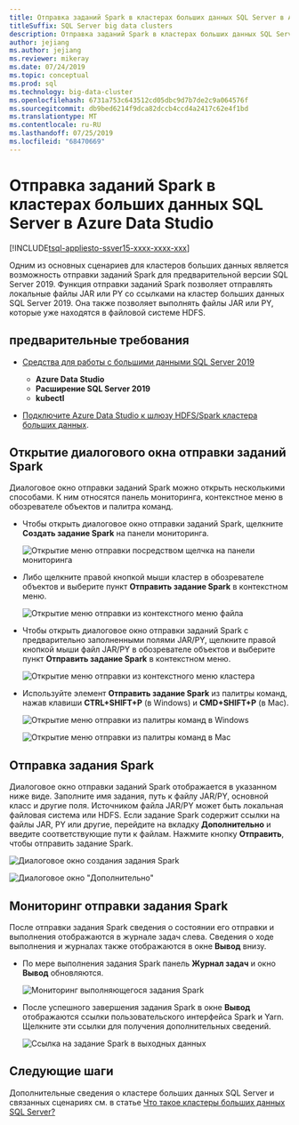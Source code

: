 ```yaml
---
title: Отправка заданий Spark в кластерах больших данных SQL Server в Azure Data Studio
titleSuffix: SQL Server big data clusters
description: Отправка заданий Spark в кластерах больших данных SQL Server в Azure Data Studio.
author: jejiang
ms.author: jejiang
ms.reviewer: mikeray
ms.date: 07/24/2019
ms.topic: conceptual
ms.prod: sql
ms.technology: big-data-cluster
ms.openlocfilehash: 6731a753c643512cd05dbc9d7b7de2c9a064576f
ms.sourcegitcommit: db9bed6214f9dca82dccb4ccd4a2417c62e4f1bd
ms.translationtype: MT
ms.contentlocale: ru-RU
ms.lasthandoff: 07/25/2019
ms.locfileid: "68470669"
---
```

# <a name="submit-spark-jobs-on-sql-server-big-data-clusters-in-azure-data-studio"></a>Отправка заданий Spark в кластерах больших данных SQL Server в Azure Data Studio

[!INCLUDE[tsql-appliesto-ssver15-xxxx-xxxx-xxx](../includes/tsql-appliesto-ssver15-xxxx-xxxx-xxx.md)]

Одним из основных сценариев для кластеров больших данных является возможность отправки заданий Spark для предварительной версии SQL Server 2019. Функция отправки заданий Spark позволяет отправлять локальные файлы JAR или PY со ссылками на кластер больших данных SQL Server 2019. Она также позволяет выполнять файлы JAR или PY, которые уже находятся в файловой системе HDFS. 

## <a name="prerequisites"></a>предварительные требования

- [Средства для работы с большими данными SQL Server 2019](deploy-big-data-tools.md)
   - **Azure Data Studio**
   - **Расширение SQL Server 2019**
   - **kubectl**

- [Подключите Azure Data Studio к шлюзу HDFS/Spark кластера больших данных](connect-to-big-data-cluster.md).

## <a name="open-spark-job-submission-dialog"></a>Открытие диалогового окна отправки заданий Spark

Диалоговое окно отправки заданий Spark можно открыть несколькими способами. К ним относятся панель мониторинга, контекстное меню в обозревателе объектов и палитра команд.

- Чтобы открыть диалоговое окно отправки заданий Spark, щелкните **Создать задание Spark** на панели мониторинга.

    ![Открытие меню отправки посредством щелчка на панели мониторинга](./media/submit-spark-job/new-spark-job.png)

- Либо щелкните правой кнопкой мыши кластер в обозревателе объектов и выберите пункт **Отправить задание Spark** в контекстном меню.

    ![Открытие меню отправки из контекстного меню файла](./media/submit-spark-job/submit-spark-job-1.png)


- Чтобы открыть диалоговое окно отправки заданий Spark с предварительно заполненными полями JAR/PY, щелкните правой кнопкой мыши файл JAR/PY в обозревателе объектов и выберите пункт **Отправить задание Spark** в контекстном меню.  

    ![Открытие меню отправки из контекстного меню кластера](./media/submit-spark-job/submit-spark-job.png)

- Используйте элемент **Отправить задание Spark** из палитры команд, нажав клавиши **CTRL+SHIFT+P** (в Windows) и **CMD+SHIFT+P** (в Mac).

    ![Открытие меню отправки из палитры команд в Windows](./media/submit-spark-job/submit-spark-job-3.png)

    ![Открытие меню отправки из палитры команд в Mac](./media/submit-spark-job/submit-spark-job-4.png)
  
 
## <a name="submit-spark-job"></a>Отправка задания Spark 

Диалоговое окно отправки заданий Spark отображается в указанном ниже виде. Заполните имя задания, путь к файлу JAR/PY, основной класс и другие поля. Источником файла JAR/PY может быть локальная файловая система или HDFS. Если задание Spark содержит ссылки на файлы JAR, PY или другие, перейдите на вкладку **Дополнительно** и введите соответствующие пути к файлам. Нажмите кнопку **Отправить**, чтобы отправить задание Spark.

![Диалоговое окно создания задания Spark](./media/submit-spark-job/submit-spark-job-section.png)

![Диалоговое окно "Дополнительно"](./media/submit-spark-job/submit-spark-job-section-1.png)

## <a name="monitor-spark-job-submission"></a>Мониторинг отправки задания Spark

После отправки задания Spark сведения о состоянии его отправки и выполнения отображаются в журнале задач слева. Сведения о ходе выполнения и журналах также отображаются в окне **Вывод** внизу.

- По мере выполнения задания Spark панель **Журнал задач** и окно **Вывод** обновляются.

    ![Мониторинг выполняющегося задания Spark](./media/submit-spark-job/monitor-spark-job-submission.png)

- После успешного завершения задания Spark в окне **Вывод** отображаются ссылки пользовательского интерфейса Spark и Yarn. Щелкните эти ссылки для получения дополнительных сведений.

    ![Ссылка на задание Spark в выходных данных](./media/submit-spark-job/monitor-spark-job-submission-2.png)

## <a name="next-steps"></a>Следующие шаги

Дополнительные сведения о кластере больших данных SQL Server и связанных сценариях см. в статье [Что такое кластеры больших данных SQL Server?](big-data-cluster-overview.md)